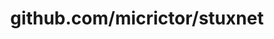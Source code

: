 ---
layout: post
title: github.com/micrictor/stuxnet
categories: link
tags: [انگلیسی, گیت‌هاب, برنامه‌نویسی]
---